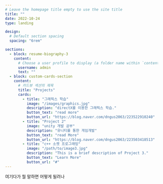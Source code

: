 ```yaml
---
# Leave the homepage title empty to use the site title
title: ""
date: 2022-10-24
type: landing

design:
  # Default section spacing
  spacing: "6rem"

sections:
  - block: resume-biography-3
    content:
      # Choose a user profile to display (a folder name within `content/authors/`)
      username: admin
      text: ""
  - block: custom-cards-section
    content:
      # 카드뷰 섹션의 제목
      title: "Projects"
      cards:
        - title: "그래픽스 학습"
          image: "/images/graphics.jpg"
          description: "directX를 이용한 그래픽스 학습."
          button_text: "read more"
          button_url: "https://blog.naver.com/dngus2063/223522910240"
        - title: "Project 2"
          image: "unity 개발 공부"
          description: "유니티를 통한 게임개발"
          button_text: "read More"
          button_url: "https://blog.naver.com/dngus2063/223503418513"
        - title: "c++ 소켓 프로그래밍"
          image: "/path/to/image3.jpg"
          description: "This is a brief description of Project 3."
          button_text: "Learn More"
          button_url: "#"
---
```



여기다가 뭘 말하면 어떻게 될려나
